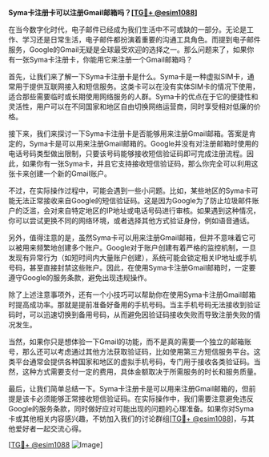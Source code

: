 **Syma卡注册卡可以注册Gmail邮箱吗？[[TG💪+ @esim1088](https://t.me/s/esim1088)]**

在当今数字化时代，电子邮件已经成为我们生活中不可或缺的一部分。无论是工作、学习还是日常生活，电子邮件都扮演着重要的沟通工具角色。而提到电子邮件服务，Google的Gmail无疑是全球最受欢迎的选择之一。那么问题来了，如果你有一张Syma卡注册卡，你能用它来注册一个Gmail邮箱吗？

首先，让我们来了解一下Syma卡注册卡是什么。Syma卡是一种虚拟SIM卡，通常用于提供互联网接入和短信服务。这类卡可以在没有实体SIM卡的情况下使用，适合那些需要临时或长期使用网络服务的人群。Syma卡的优点在于它的便捷性和灵活性，用户可以在不同国家和地区自由切换网络运营商，同时享受相对低廉的价格。

接下来，我们来探讨一下Syma卡注册卡是否能够用来注册Gmail邮箱。答案是肯定的，Syma卡是可以用来注册Gmail邮箱的。Google并没有对注册邮箱时使用的电话号码类型做出限制，只要该号码能够接收短信验证码即可完成注册流程。因此，如果你有一张Syma卡，并且它支持接收短信验证码，那么你完全可以利用这张卡来创建一个新的Gmail账户。

不过，在实际操作过程中，可能会遇到一些小问题。比如，某些地区的Syma卡可能无法正常接收来自Google的短信验证码。这是因为Google为了防止垃圾邮件账户的泛滥，会对来自特定地区的IP地址或电话号码进行审核。如果遇到这种情况，你可以尝试更换不同的网络环境，或者选择其他方式验证身份，例如语音通话。

另外，值得注意的是，虽然Syma卡可以用来注册Gmail邮箱，但并不意味着它可以被用来频繁地创建多个账户。Google对于账户创建有着严格的监控机制，一旦发现有异常行为（如短时间内大量账户创建），系统可能会锁定相关IP地址或手机号码，甚至直接封禁这些账户。因此，在使用Syma卡注册Gmail邮箱时，一定要遵守Google的服务条款，避免出现违规操作。

除了上述注意事项外，还有一个小技巧可以帮助你在使用Syma卡注册Gmail邮箱时提高成功率。那就是提前准备好备用的手机号码。当主手机号码无法接收到验证码时，可以迅速切换到备用号码，从而避免因验证码接收失败而导致注册失败的情况发生。

当然，如果你只是想体验一下Gmail的功能，而不是真的需要一个独立的邮箱账号，那么还可以考虑通过其他方法获取验证码，比如使用第三方短信服务平台。这类平台通常会提供各种国家和地区的虚拟手机号码，专门用于接收各类验证码。当然，这种方式需要支付一定的费用，具体金额取决于所需服务的时长和服务质量。

最后，让我们简单总结一下。Syma卡注册卡是可以用来注册Gmail邮箱的，但前提是该卡必须能够正常接收短信验证码。在实际操作中，我们需要注意避免违反Google的服务条款，同时做好应对可能出现的问题的心理准备。如果你对Syma卡或其他相关内容感兴趣，不妨加入我们的讨论群组[[TG💪+ @esim1088](https://t.me/s/esim1088)]，与其他爱好者一起交流心得。

[[TG💪+ @esim1088](https://t.me/s/esim1088) ![Image](https://i.postimg.cc/4NQfJmqS/Snipaste-2025-05-13-00-14-12.png)]